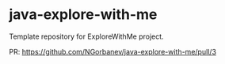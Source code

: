 # java-explore-with-me
Template repository for ExploreWithMe project.

PR: https://github.com/NGorbanev/java-explore-with-me/pull/3